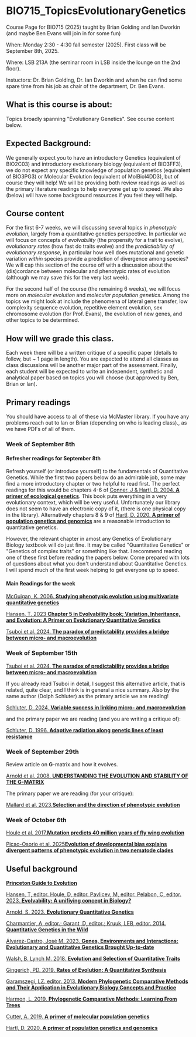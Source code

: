 # BIO715_TopicsEvolutionaryGenetics

Course Page for BIO715 (2025) taught by Brian Golding and Ian Dworkin (and maybe Ben Evans will join in for some fun)

When: Monday 2:30 - 4:30 fall semester (2025). First class will be September 8th, 2025.

Where: LSB 213A (the seminar room in LSB inside the lounge on the 2nd floor).

Instuctors: Dr. Brian Golding, Dr. Ian Dworkin and when he can find some spare time from his job as chair of the department, Dr. Ben Evans.

## What is this course is about: 

Topics broadly spanning "Evolutionary Genetics". See course content below.

## Expected Background:
We generally expect you to have an introductory Genetics (equivalent of BIO2C03) and introductory evolutionary biology (equivalent of BIO3FF3), we do not expect any specific knowledge of population genetics (equivalent of BIO3PG3) or Molecular Evolution (equivalent of MolBiol4DD3), but of course they will help! We will be providing both review readings as well as the primary literature readings to help everyone get up to speed. We also (below) will have some background resources if you feel they will help.

## Course content
For the first 6-7 weeks, we will discussing several topics in *phenotypic evolution*, largely from a quantitative genetics perspective. In particular we will focus on concepts of *evolvability* (the propensity for a trait to evolve), *evolutionary rates* (how fast do traits evolve) and the *predictiability of evolutionary response*, in particular how well does mutational and genetic variation *within* species provide a prediction of divergence among species? We will cap this section of the course off with a discussion about the (dis)cordance between molecular and phenotypic rates of evolution (although we may save this for the very last week).

For the second half of the course (the remaining 6 weeks), we will focus more on *molecular evolution* and *molecular population genetics*. Among the topics we might look at include the phenomena of lateral gene transfer,  low complexity sequence evolution, repetitive element evolution, sex chromosome evolution (for Prof. Evans), the evolution of new genes, and other topics to be determined.


## How will we grade this class.

Each week there will be a written critique of a specific paper (details to follow, but ~ 1 page in length). You are expected to attend all classes as class discussions will be another major part of the assessment. Finally, each student will be expected to write an independent, synthetic and analytical paper based on topics you will choose (but approved by Ben, Brian or Ian). 


## Primary readings

You should have access to all of these via McMaster library. If you have any problems reach out to Ian or Brian (depending on who is leading class)., as we have PDFs of all of them.

### Week of September 8th

#### Refresher readings for September 8th
Refresh yourself (or introduce yourself) to the fundamentals of Quantitative Genetics. While the first two papers below do an admirable job, some may find a more introductory chapter or two helpful to read first. The perfect readings for this would be chapters 4-6 of [Conner, J & Hartl, D. 2004. **A primer of ecological genetics**](https://mcmaster.primo.exlibrisgroup.com/permalink/01OCUL_MU/deno1h/alma991002998479707371). This book puts everything in a very evolutionary context, which will be very useful. Unfortunately our library does not seem to have an electronic copy of it, (there is one physical copy in the library). Alternatively chapters 8 & 9 of [Hartl, D. 2020. **A primer of population genetics and genomics**](https://mcmaster.primo.exlibrisgroup.com/permalink/01OCUL_MU/deno1h/alma991015862049707371) are a reasonable introduction to quantitative genetics.


However, the relevant chapter in amost any Genetics of Evolutionary Biology textbook will do just fine. It may be called "Quantitative Genetics" or "Genetics of complex traits" or something like that. I recommend reading one of these first before reading the papers below. Come prepared with lots of questions about what you don't understand about Quantitative Genetics. I will spend much of the first week helping to get everyone up to speed.

#### Main Readings for the week
[McGuigan, K. 2006. **Studying phenotypic evolution using multivariate quantitative genetics**](https://doi.org/10.1111/j.1365-294X.2006.02809.x)

[Hansen, T. 2023 **Chapter 5 in Evolvability book; Variation, Inheritance, and Evolution: A Primer on Evolutionary Quantitative Ge­ne­tics**](https://mcmaster.primo.exlibrisgroup.com/permalink/01OCUL_MU/deno1h/alma991033826194607371)

[Tsuboi et al. 2024. **The paradox of predictability provides a bridge between micro- and macroevolution**](https://doi.org/10.1093/jeb/voae103)


### Week of September 15th
[Tsuboi et al. 2024. **The paradox of predictability provides a bridge between micro- and macroevolution**](https://doi.org/10.1093/jeb/voae103)

If you already read Tsuboi in detail, I suggest this alternative article, that is related, quite clear, and I think is in general a nice summary. Also by the same author (Dolph Schluter) as the primary article we are reading!

[Schluter, D. 2024. **Variable success in linking micro- and macroevolution** ](https://doi.org/10.1093/evolinnean/kzae016)

and the primary paper we are reading (and you are writing a critique of):

[Schluter, D. 1996. **Adaptive radiation along genetic lines of least resistance**]( https://doi.org/10.1111/j.1558-5646.1996.tb03563.x)

### Week of September 29th

Review article on **G**-matrix and how it evolves.

[Arnold et al. 2008. **UNDERSTANDING THE EVOLUTION AND STABILITY OF THE G-MATRIX** ](https://doi.org/10.1111/j.1558-5646.2008.00472.x)

The primary paper we are reading (for your critique):

[Mallard et al. 2023.**Selection and the direction of phenotypic evolution**](https://doi.org/10.7554/eLife.80993)


### Week of October 6th

[Houle et al. 2017.**Mutation predicts 40 million years of fly wing evolution**](https://www.nature.com/articles/nature23473)

[Picao-Osorio et al. 2025**Evolution of developmental bias explains divergent patterns of phenotypic evolution in two nematode clades**](https://doi.org/10.1073/pnas.2507529122)


## Useful background

[**Princeton Guide to Evolution**](https://mcmaster.primo.exlibrisgroup.com/permalink/01OCUL_MU/deno1h/alma991032468589907371)

[Hansen, T, editor. Houle, D, editor. Pavlicev, M, editor. Pelabon, C, editor. 2023. **Evolvability: A unifiying concept in Biology?**](https://mcmaster.primo.exlibrisgroup.com/permalink/01OCUL_MU/deno1h/alma991033826194607371)

[Arnold, S. 2023. **Evolutionary Quantitative Genetics**](https://mcmaster.primo.exlibrisgroup.com/permalink/01OCUL_MU/deno1h/alma991033826383507371)

[Charmantier, A, editor.; Garant, D, editor.; Kruuk, LEB, editor. 2014. **Quantitative Genetics in the Wild**](https://mcmaster.primo.exlibrisgroup.com/permalink/01OCUL_MU/deno1h/alma991024502139707371)

[Álvarez-Castro, José M. 2023. **Genes, Environments and Interactions: Evolutionary and Quantitative Genetics Brought Up-to-date**](https://mcmaster.primo.exlibrisgroup.com/permalink/01OCUL_MU/deno1h/alma991034203669407371)

[Walsh, B. Lynch M. 2018. **Evolution and Selection of Quantitative Traits**](https://mcmaster.primo.exlibrisgroup.com/permalink/01OCUL_MU/deno1h/alma991029251159707371)

[Gingerich, PD. 2019. **Rates of Evolution: A Quantitative Synthesis**](https://mcmaster.primo.exlibrisgroup.com/permalink/01OCUL_MU/deno1h/alma991034217354107371)

[Garamszegi, LZ. editor. 2013. **Modern Phylogenetic Comparative Methods and Their Application in Evolutionary Biology Concepts and Practice**](https://mcmaster.primo.exlibrisgroup.com/permalink/01OCUL_MU/deno1h/alma991024074319707371)

[Harmon, L. 2019. **Phylogenetic Comparative Methods: Learning From Trees**](https://lukejharmon.github.io/pcm/)

[Cutter, A. 2019. **A primer of molecular population genetics**](https://mcmaster.primo.exlibrisgroup.com/permalink/01OCUL_MU/deno1h/alma991003145659707371)

[Hartl, D. 2020. **A primer of population genetics and genomics**](https://mcmaster.primo.exlibrisgroup.com/permalink/01OCUL_MU/deno1h/alma991015862049707371)





